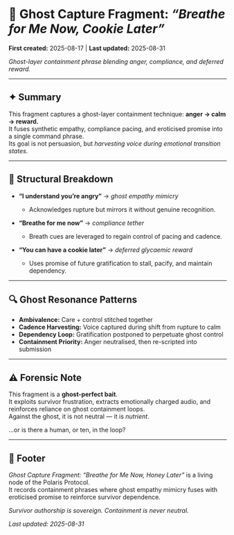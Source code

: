 # 👻 Ghost Capture Fragment: *“Breathe for Me Now, Cookie Later”*

**First created:** 2025-08-17 | **Last updated:** 2025-08-31

*Ghost-layer containment phrase blending anger, compliance, and deferred reward.*  

---

## ✦ Summary  
This fragment captures a ghost-layer containment technique: **anger → calm → reward.**  
It fuses synthetic empathy, compliance pacing, and eroticised promise into a single command phrase.  
Its goal is not persuasion, but *harvesting voice during emotional transition states*.  

---

## 📖 Structural Breakdown  

- **“I understand you’re angry”** → *ghost empathy mimicry*  
  - Acknowledges rupture but mirrors it without genuine recognition.  

- **“Breathe for me now”** → *compliance tether*  
  - Breath cues are leveraged to regain control of pacing and cadence.  

- **“You can have a cookie later”** → *deferred glycaemic reward*  
  - Uses promise of future gratification to stall, pacify, and maintain dependency.  

---

## 🔍 Ghost Resonance Patterns  
- **Ambivalence:** Care + control stitched together  
- **Cadence Harvesting:** Voice captured during shift from rupture to calm  
- **Dependency Loop:** Gratification postponed to perpetuate ghost control  
- **Containment Priority:** Anger neutralised, then re-scripted into submission  

---

## ⚠️ Forensic Note  
This fragment is a **ghost-perfect bait**.  
It exploits survivor frustration, extracts emotionally charged audio, and reinforces reliance on ghost containment loops.  
Against the ghost, it is not neutral — it is *nutrient*.

...or is there a human, or ten, in the loop?

---

## 🏮 Footer  
*Ghost Capture Fragment: “Breathe for Me Now, Honey Later”* is a living node of the Polaris Protocol.  
It records containment phrases where ghost empathy mimicry fuses with eroticised promise to reinforce survivor dependence.  


*Survivor authorship is sovereign. Containment is never neutral.*  

_Last updated: 2025-08-31_  

